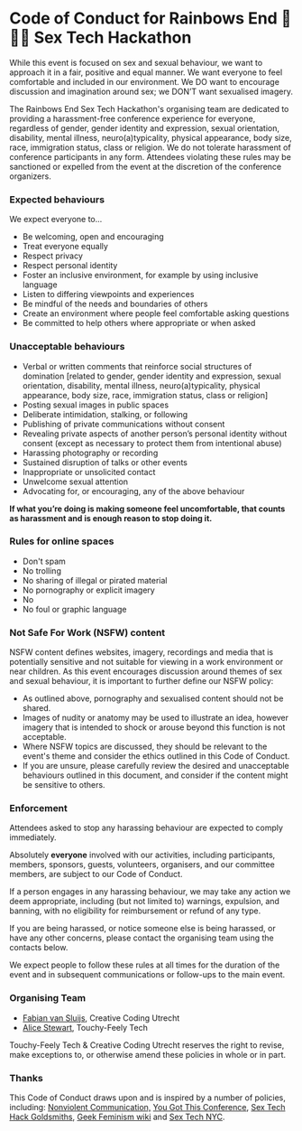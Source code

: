 # Code of Conduct for Rainbows End 🌈🌈🌈 Sex Tech Hackathon

While this event is focused on sex and sexual behaviour, we want to approach it in a fair, positive and equal manner. We want everyone to feel comfortable and included in our environment. We DO want to encourage discussion and imagination around sex; we DON’T want sexualised imagery.

The Rainbows End Sex Tech Hackathon's organising team are dedicated to providing a harassment-free conference experience for everyone, regardless of gender, gender identity and expression, sexual orientation, disability, mental illness, neuro(a)typicality, physical appearance, body size, race, immigration status, class or religion. We do not tolerate harassment of conference participants in any form. Attendees violating these rules may be sanctioned or expelled from the event at the discretion of the conference organizers.

### Expected behaviours

We expect everyone to...

- Be welcoming, open and encouraging
- Treat everyone equally
- Respect privacy
- Respect personal identity
- Foster an inclusive environment, for example by using inclusive language
- Listen to differing viewpoints and experiences
- Be mindful of the needs and boundaries of others
- Create an environment where people feel comfortable asking questions
- Be committed to help others where appropriate or when asked

### Unacceptable behaviours

- Verbal or written comments that reinforce social structures of domination [related to gender, gender identity and expression, sexual orientation, disability, mental illness, neuro(a)typicality, physical appearance, body size, race, immigration status, class or religion]
- Posting sexual images in public spaces
- Deliberate intimidation, stalking, or following
- Publishing of private communications without consent
- Revealing private aspects of another person’s personal identity without consent (except as necessary to protect them from intentional abuse)
- Harassing photography or recording
- Sustained disruption of talks or other events
- Inappropriate or unsolicited contact
- Unwelcome sexual attention
- Advocating for, or encouraging, any of the above behaviour

**If what you’re doing is making someone feel uncomfortable, that counts as harassment and is enough reason to stop doing it.**

### Rules for online spaces

- Don't spam
- No trolling
- No sharing of illegal or pirated material
- No pornography or explicit imagery
- No 
- No foul or graphic language

### Not Safe For Work (NSFW) content

NSFW content defines websites, imagery, recordings and media that is potentially sensitive and not suitable for viewing in a work environment or near children. As this event encourages discussion around themes of sex and sexual behaviour, it is important to further define our NSFW policy:

- As outlined above, pornography and sexualised content should not be shared. 
- Images of nudity or anatomy may be used to illustrate an idea, however imagery that is intended to shock or arouse beyond this function is not acceptable.
- Where NSFW topics are discussed, they should be relevant to the event's theme and consider the ethics outlined in this Code of Conduct. 
- If you are unsure, please carefully review the desired and unacceptable behaviours outlined in this document, and consider if the content might be sensitive to others.

### Enforcement

Attendees asked to stop any harassing behaviour are expected to comply immediately.

Absolutely **everyone** involved with our activities, including participants, members, sponsors, guests, volunteers, organisers, and our committee members, are subject to our Code of Conduct.

If a person engages in any harassing behaviour, we may take any action we deem appropriate, including (but not limited to) warnings, expulsion, and banning, with no eligibility for reimbursement or refund of any type.

If you are being harassed, or notice someone else is being harassed, or have any other concerns, please contact the organising team using the contacts below.

We expect people to follow these rules at all times for the duration of the event and in subsequent communications or follow-ups to the main event.

### Organising Team

- [Fabian van Sluijs](mailto:fs@creativecodingutrecht.nl), Creative Coding Utrecht
- [Alice Stewart](mailto:hello@touchyfeely.tech), Touchy-Feely Tech

Touchy-Feely Tech & Creative Coding Utrecht reserves the right to revise, make exceptions to, or otherwise amend these policies in whole or in part.


### Thanks

This Code of Conduct draws upon and is inspired by a number of policies, including: [Nonviolent Communication,](https://en.wikipedia.org/wiki/Nonviolent_Communication) [You Got This Conference](https://yougotthis.io/conduct/), [Sex Tech Hack Goldsmiths](https://github.com/hacksmiths/code-of-conduct/blob/master/SEX.md), [Geek Feminism wiki](https://geekfeminism.wikia.org/wiki/Conference_anti-harassment) and [Sex Tech NYC](https://www.sextech.nyc/the-code-of-conduct).
